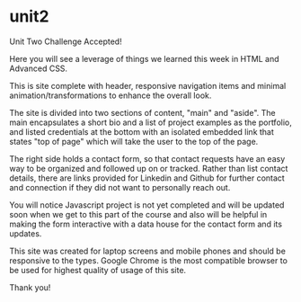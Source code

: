 # unit2
Unit Two Challenge Accepted!

Here you will see a leverage of things we learned this week in HTML and Advanced CSS.

This is site complete with header, responsive navigation items and minimal animation/transformations to enhance the overall look. 

The site is divided into two sections of content, "main" and "aside". The main encapsulates a short bio and a list of project examples as the portfolio, and listed credentials at the bottom with an isolated embedded link that states "top of page" which will take the user to the top of the page. 

The right side holds a contact form, so that contact requests have an easy way to be organized and followed up on or tracked. Rather than list contact details, there are links provided for Linkedin and Github for further contact and connection if they did not want to personally reach out. 

You will notice Javascript project is not yet completed and will be updated soon when we get to this part of the course and also will be helpful in making the form interactive with a data house for the contact form and its updates. 

This site was created for laptop screens and mobile phones and should be responsive to the types. Google Chrome is the most compatible browser to be used for highest quality of usage of this site. 

Thank you!
